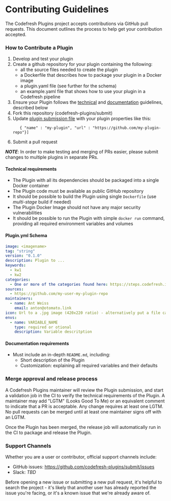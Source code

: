 # Contributing Guidelines

The Codefresh Plugins project accepts contributions via GitHub pull requests. This document outlines the process to help get your contribution accepted.

### How to Contribute a Plugin

1. Develop and test your plugin
2. Create a github repository for your plugin containing the following:
    - all the source files needed to create the plugin
    - a Dockerfile that describes how to package your plugin in a Docker image
    - a plugin.yaml file (see further for the schema)
    - an example.yaml file that shows how to use your plugin in a Codefresh pipeline
3. Ensure your Plugin follows the [technical](#technical-requirements) and [documentation](#documentation-requirements) guidelines, described below
4. Fork this repository (codefresh-plugins/submit)
4. Update [plugin submission file](submit.json) with your plugin properties like this:
   ```
      { "name" : "my-plugin", "url" : "https://github.com/my-plugin-repo"}]
   ```
5. Submit a pull request

***NOTE***: In order to make testing and merging of PRs easier, please submit changes to multiple plugins in separate PRs.

#### Technical requirements

* The Plugin with all its dependencies should be packaged into a single Docker container
* The Plugin code must be available as public GitHub repository
* It should be possible to build the Plugin using single `Dockerfile` (use *multi-stage* build if needed)
* The Plugin Docker Image should not have any major security vulnerabilities
* It should be possible to run the Plugin with simple `docker run` command, providing all required environment variables and volumes

#### Plugin.yml Schema
```yaml
image: <imagename>
tag: "string"
version: "0.1.0"
description: Plugin to ...
keywords:
  - kw1
  - kw2
categories:
  - One or more of the categories found here: https://steps.codefresh.io/
sources:
  - https://github.com/my-user-my-plugin-repo
maintainers: 
  - name: Ant Weiss
    email: anton@otomato.link
icon: Url to a .jpg image (420x220 ratio) - alternatively put a file called 'icon.jpg' in the repo 
envs:
  - name: VARIABLE_NAME
    type: required or otional
    description: Variable descritption
```

#### Documentation requirements

* Must include an in-depth `README.md`, including:
    * Short description of the Plugin
    * Customization: explaining all required variables and their defaults

### Merge approval and release process

A Codefresh Plugins maintainer will review the Plugin submission, and start a validation job in the CI to verify the technical requirements of the Plugin. A maintainer may add "LGTM" (Looks Good To Me) or an equivalent comment to indicate that a PR is acceptable. Any change requires at least one LGTM. No pull requests can be merged until at least one maintainer signs off with an LGTM.

Once the Plugin has been merged, the release job will automatically run in the CI to package and release the Plugin.

### Support Channels

Whether you are a user or contributor, official support channels include:

- GitHub issues: https://github.com/codefresh-plugins/submit/issues
- Slack: *TBD*

Before opening a new issue or submitting a new pull request, it's helpful to search the project - it's likely that another user has already reported the issue you're facing, or it's a known issue that we're already aware of.
